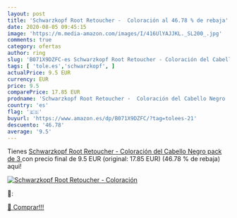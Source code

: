 ```yaml
---
layout: post
title: 'Schwarzkopf Root Retoucher -  Coloración al 46.78 % de rebaja'
date: 2020-08-05 09:45:15
image: 'https://m.media-amazon.com/images/I/416UlYAJJKL._SL200_.jpg'
comments: true
category: ofertas
author: ring
slug: 'B071X9DZFC-es Schwarzkopf Root Retoucher - Coloración del Cabello Negro...'
tags: [ 'tole.es','schwarzkopf', ]
actualPrice: 9.5 EUR
currency: EUR
price: 9.5
comparePrice: 17.85 EUR
prodname: 'Schwarzkopf Root Retoucher -  Coloración del Cabello Negro  pack de 3 '
country: 'es'
flag: '🇪🇸'
buyurl: 'https://www.amazon.es/dp/B071X9DZFC/?tag=tolees-21'
descuento: '46.78'
average: '9.5'
---
```


Tienes [Schwarzkopf Root Retoucher -  Coloración del Cabello Negro  pack de 3 ](https://www.amazon.es/dp/B071X9DZFC/?tag=tolees-21) con precio final de  9.5 EUR (original: 17.85 EUR) (46.78 %  de rebaja) aqui!

[![Schwarzkopf Root Retoucher -  Coloración](https://m.media-amazon.com/images/I/416UlYAJJKL._SL200_.jpg)](https://www.amazon.es/dp/B071X9DZFC/?tag=tolees-21)

🔎:


[🛒 Comprar!!!](https://www.amazon.es/dp/B071X9DZFC/?tag=tolees-21)
